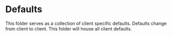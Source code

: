 # Defaults
This folder serves as a collection of client specific defaults. Defaults change from client to client. This folder will house all client defaults. 